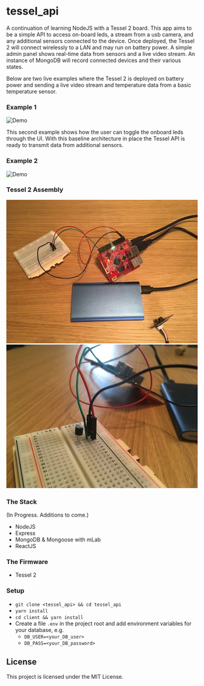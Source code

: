 # tessel_api

A continuation of learning NodeJS with a Tessel 2 board. This app aims to be a simple API to access on-board leds, a stream from a usb camera, and any additional sensors connected to the device. Once deployed, the Tessel 2 will connect wirelessly to a LAN and may run on battery power. A simple admin panel shows real-time data from sensors and a live video stream. An instance of MongoDB will record connected devices and their various states.

Below are two live examples where the Tessel 2 is deployed on battery power and sending a live video stream and temperature data from a basic temperature sensor.

### Example 1
![Demo](https://github.com/podoglyph/tessel_api/blob/master/demo.gif)

This second example shows how the user can toggle the onboard leds through the UI. With this baseline architecture in place the Tessel API is ready to transmit data from additional sensors.

### Example 2
![Demo](https://github.com/podoglyph/tessel_api/blob/master/demo2.gif)


### Tessel 2 Assembly
![Demo](https://github.com/podoglyph/tessel_api/blob/master/tessel-assembly.jpg)
![Demo](https://github.com/podoglyph/tessel_api/blob/master/tessel-temp-sensor.jpg)


### The Stack
(In Progress. Additions to come.)
* NodeJS
* Express
* MongoDB & Mongoose with mLab
* ReactJS


### The Firmware
* Tessel 2

### Setup
* `git clone <tessel_api> && cd tessel_api`
* `yarn install`
* `cd client && yarn install`
* Create a file `.env` in the project root and add environment variables for your database, e.g.  
  * `DB_USER=<your_DB_user>`  
  * `DB_PASS=<your_DB_password>`

## License

This project is licensed under the MIT License.
